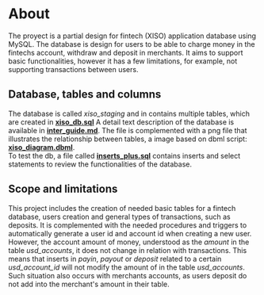 # About 
The proyect is a partial design for fintech (XISO) application database using MySQL. The database is design for users to be able to charge money in the fintechs account, withdraw and deposit in merchants. It aims to support basic functionalities, however it has a few limitations, for example, not supporting transactions between users.  

## Database, tables and columns
The database is called *xiso_staging* and in contains multiple tables, which are created in **[xiso_db.sql](https://github.com/r41ss4/xisov1/blob/main/xiso_db.sql)**
A detail text description of the database is available in **[inter_guide.md](https://github.com/r41ss4/xisov1/blob/main/inter_guide.md)**. The file is complemented with a png file that illustrates the relationship between tables, a image based on dbml script: **[xiso_diagram.dbml](https://github.com/r41ss4/xisov1/blob/main/xiso_diagram.dbml)**.       
To test the db, a file called **[inserts_plus.sql](https://github.com/r41ss4/xisov1/blob/main/inserts_plus.sql)** contains inserts and select statements to review the functionalities of the database.   

## Scope and limitations 
This project includes the creation of needed basic tables for a fintech database, users creation and general types of transactions, such as deposits. It is complemented with the needed procedures and triggers to automatically generate a user id and account id when creating a new user.   
However, the account amount of money, understood as the *amount* in the table *usd_accounts*, it does not change in relation with transactions. This means that inserts in *payin*, *payout* or *deposit* related to a certain *usd_account_id* will not modify the amount of in the table *usd_accounts*. Such situation also occurs with merchants accounts, as users deposit do not add into the merchant's amount in their table. 
